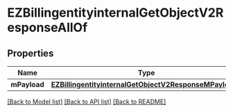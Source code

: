 # EZBillingentityinternalGetObjectV2ResponseAllOf

## Properties
Name | Type | Description | Notes
------------ | ------------- | ------------- | -------------
**mPayload** | [**EZBillingentityinternalGetObjectV2ResponseMPayload***](EZBillingentityinternalGetObjectV2ResponseMPayload.md) |  | 

[[Back to Model list]](../README.md#documentation-for-models) [[Back to API list]](../README.md#documentation-for-api-endpoints) [[Back to README]](../README.md)


